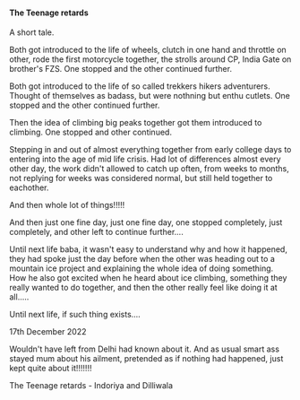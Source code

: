 #### The Teenage retards

A short tale.

Both got introduced to the life of wheels, clutch in one hand and throttle on other, rode the first motorcycle together, the strolls around CP, India Gate on brother's FZS. One stopped and the other continued further.

Both got introduced to the life of so called trekkers hikers adventurers. Thought of themselves as badass, but were nothning but enthu cutlets. One stopped and the other continued further.

Then the idea of climbing big peaks together got them introduced to climbing. One stopped and other continued.

Stepping in and out of almost everything together from early college days to entering into the age of mid life crisis. Had lot of differences almost every other day, the work didn't allowed to catch up often, from weeks to months, not replying for weeks was considered normal, but still held together to eachother.

And then whole lot of things!!!!!

And then just one fine day, just one fine day, one stopped completely, just completely, and other left to continue further....

Until next life baba, it wasn't easy to understand why and how it happened, they had spoke just the day before when the other was heading out to a mountain ice project and explaining the whole idea of doing something. How he also got excited when he heard about ice climbing, something they really wanted to do together, and then the other really feel like doing it at all.....

Until next life, if such thing exists....

17th December 2022

Wouldn't have left from Delhi had known about it. And as usual smart ass stayed mum about his ailment, pretended as if nothing had happened, just kept quite about it!!!!!!!

The Teenage retards - Indoriya and Dilliwala
